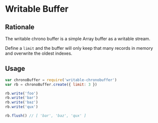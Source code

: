# Writable Buffer

## Rationale

The writable chrono buffer is a simple Array buffer as a writable stream.

Define a `limit` and the buffer will only keep that many records in memory and overwrite the oldest indexes.

## Usage


```javascript
var chronoBuffer = require('writable-chronobuffer')
var rb = chronoBuffer.create({ limit: 3 })

rb.write('foo')
rb.write('bar')
rb.write('baz')
rb.write('qux')

rb.flush() // [ 'bar', 'baz', 'qux' ]
```

